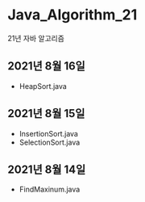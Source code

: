 # Java_Algorithm_21
21년 자바 알고리즘

## 2021년 8월 16일 
- HeapSort.java

## 2021년 8월 15일 
- InsertionSort.java
- SelectionSort.java 

## 2021년 8월 14일 
- FindMaxinum.java

